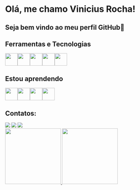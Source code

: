 # Olá, me chamo Vinicius Rocha! 

## Seja bem vindo ao meu perfil GitHub👋

## Ferramentas e Tecnologias     
<img loading="lazy" src="https://cdn.jsdelivr.net/gh/devicons/devicon@latest/icons/jupyter/jupyter-original-wordmark.svg" width="40" height="40"/><img loading="lazy" src="https://cdn.jsdelivr.net/gh/devicons/devicon@latest/icons/python/python-original.svg" width="40" height="40"/><img loading="lazy" src="https://cdn.jsdelivr.net/gh/devicons/devicon@latest/icons/pandas/pandas-original-wordmark.svg" width="40" height="40"/><img loading="lazy" src="https://cdn.jsdelivr.net/gh/devicons/devicon@latest/icons/matplotlib/matplotlib-original-wordmark.svg" width="40" height="40"/><img loading="lazy" src="https://cdn.jsdelivr.net/gh/devicons/devicon@latest/icons/microsoftsqlserver/microsoftsqlserver-original-wordmark.svg" width="40" height="40"/>
## Estou aprendendo
<img loading="lazy" src="https://cdn.jsdelivr.net/gh/devicons/devicon@latest/icons/selenium/selenium-original.svg" width="40" height="40"/><img loading="lazy" src="https://cdn.jsdelivr.net/gh/devicons/devicon@latest/icons/scikitlearn/scikitlearn-original.svg" width="40" height="40"/><img loading="lazy" src="https://cdn.jsdelivr.net/gh/devicons/devicon@latest/icons/docker/docker-original-wordmark.svg" width="40" height="40"/><img loading="lazy" src="https://cdn.jsdelivr.net/gh/devicons/devicon@latest/icons/linux/linux-original.svg" width="40" height="40"/>

## Contatos:

<div>
<a href="https://instagram.com/jviniciusar" target="_blank"><img loading="lazy" src="https://img.shields.io/badge/-Instagram-%23E4405F?style=for-the-badge&logo=instagram&logoColor=white" target="_blank"></a>
<a href = "viniciusrocha6272@gmail.com"><img loading="lazy" src="https://img.shields.io/badge/Gmail-D14836?style=for-the-badge&logo=gmail&logoColor=white" target="_blank"></a>
<a href="https://www.linkedin.com/in/viniciusrocha--/" target="_blank"><img loading="lazy" src="https://img.shields.io/badge/-LinkedIn-%230077B5?style=for-the-badge&logo=linkedin&logoColor=white" target="_blank"></a>   
</div>   

<div>
<a href="https://github.com/viniciusrocha85">
<img loading="lazy" height="180em" src="https://github-readme-stats.vercel.app/api/top-langs/?username=viniciusrocha85&layout=compact&langs_count=7&theme=dracula"/>
<img loading="lazy" height="180em" src="https://github-readme-stats.vercel.app/api?username=viniciusrocha85&show_icons=true&theme=dracula&include_all_commits=true&count_private=true"/>
</div>
<!---
viniciusrocha85/viniciusrocha85 is a ✨ special ✨ repository because its `README.md` (this file) appears on your GitHub profile.
You can click the Preview link to take a look at your changes.
--->
